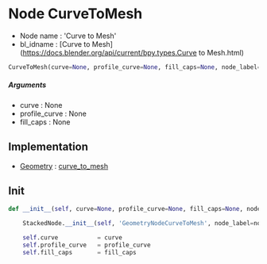 # Node CurveToMesh

- Node name : 'Curve to Mesh'
- bl_idname : [Curve to Mesh](https://docs.blender.org/api/current/bpy.types.Curve to Mesh.html)


``` python
CurveToMesh(curve=None, profile_curve=None, fill_caps=None, node_label=None, node_color=None)
```
##### Arguments

- curve : None
- profile_curve : None
- fill_caps : None

## Implementation

- [Geometry](/docs/GeoNodes/Geometry.md) : [curve_to_mesh](/docs/GeoNodes/Geometry.md#curve_to_mesh)

## Init

``` python
def __init__(self, curve=None, profile_curve=None, fill_caps=None, node_label=None, node_color=None):

    StackedNode.__init__(self, 'GeometryNodeCurveToMesh', node_label=node_label, node_color=node_color)

    self.curve           = curve
    self.profile_curve   = profile_curve
    self.fill_caps       = fill_caps
```
